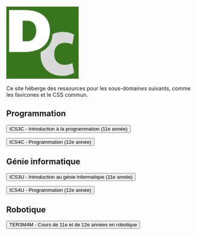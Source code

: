<div class="code-compare">

<div markdown="1">

![David Crowley](./android-chrome-192x192.png)

</div>

<div markdown="1" style="align-self: center;">

Ce site héberge des ressources pour les sous-domaines suivants, comme les favicones et le CSS commun.

</div>

</div>

<div class="tile-box" style="flex-direction: row">

<div markdown="1">

## Programmation

<button onclick="window.location.href='./ICS3C'"> ICS3C - Introduction à la programmation (11e année) </button>

<button onclick="window.location.href='./ICS4C'"> ICS4C - Programmation (12e année) </button>

</div>

<div markdown="1">

## Génie informatique

<button onclick="window.location.href='./ICS3U'"> ICS3U - Introduction au génie informatique (11e année) </button>

<button onclick="window.location.href='./ICS4U'"> ICS4U - Programmation (12e année) </button>

</div>

<div markdown="1">

## Robotique

<button onclick="window.location.href='./Robotique'"> TER3M4M - Cours de 11e et de 12e années en robotique </button>

</div>

</div>
